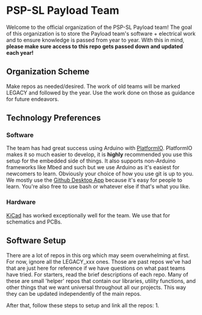 # PSP-SL Payload Team
Welcome to the official organization of the PSP-SL Payload team!
The goal of this organization is to store the Payload team's software + electrical work and to ensure knowledge is passed from year to year. With this in mind, **please make sure access to this repo gets passed down and updated each year!**


## Organization Scheme
Make repos as needed/desired. The work of old teams will be marked LEGACY and followed by the year. Use the work done on those as guidance for future endeavors.

## Technology Preferences
### Software
The team has had great success using Arduino with [PlatformIO](https://platformio.org/). PlatformIO makes it so much easier to develop, it is **highly** recommended you use this setup for the embedded side of things. It also supports non-Arduino frameworks like Mbed and such but we use Arduino as it's easiest for newcomers to learn.
Obviously your choice of how you use git is up to you. We mostly use the [Github Desktop App](https://desktop.github.com/) because it's easy for people to learn. You're also free to use bash or whatever else if that's what you like.
### Hardware
[KiCad](https://www.kicad.org/) has worked exceptionally well for the team. We use that for schematics and PCBs. 

## Software Setup
There are a lot of repos in this org which may seem overwhelming at first. For now, ignore all the LEGACY_xxx ones. Those are past repos we've had that are just here for reference if we have questions on what past teams have tried. For starters, read the brief descriptions of each repo. Many of these are small 'helper' repos that contain our libraries, utility functions, and other things that we want universal throughout all our projects. This way they can be updated independently of the main repos.

After that, follow these steps to setup and link all the repos:
1. 
